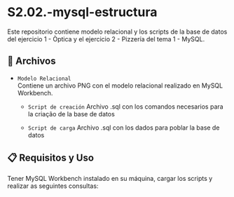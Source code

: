# S2.02.-mysql-estructura

Este repositorio contiene modelo relacional y los scripts de la base de datos del ejercicio 1 - Òptica y el ejercicio 2 - Pizzería del tema 1 - MySQL.

## 📁 Archivos

- `Modelo Relacional`  
  Contiene un archivo PNG con el modelo relacional realizado en MySQL Workbench.

  - `Script de creación`
  Archivo .sql con los comandos necesarios para la criação de la base de datos

  - `Script de carga`
  Archivo .sql con los dados para poblar la base de datos

## 📋 Requisitos y Uso

Tener MySQL Workbench instalado en su máquina, cargar los scripts y realizar as seguintes consultas:
